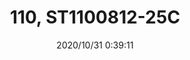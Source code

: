 ﻿---
layout: post 
title: 110, ST1100812-25C
tags: 
categories: housing-terminal
overview: 
series: FASTON
part_number: ST1100812-25C
thumb_img: static/202010/456-thumb-20201031083955.jpg
small_img: static/202010/456-20201031083955.jpg
date: 2020/10/31 0:39:11
---



